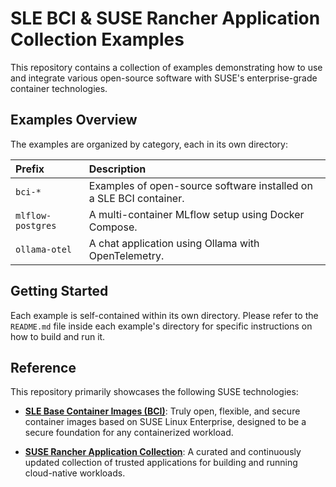 # SLE BCI & SUSE Rancher Application Collection Examples

This repository contains a collection of examples demonstrating how to use and integrate various open-source software with SUSE's enterprise-grade container technologies.

## Examples Overview

The examples are organized by category, each in its own directory:

| Prefix      | Description                                                      |
| :---------- | :--------------------------------------------------------------- |
| `bci-*`     | Examples of open-source software installed on a SLE BCI container. |
| `mlflow-postgres`    | A multi-container MLflow setup using Docker Compose.             |
| `ollama-otel`  | A chat application using Ollama with OpenTelemetry.              |

## Getting Started

Each example is self-contained within its own directory. Please refer to the `README.md` file inside each example's directory for specific instructions on how to build and run it.

## Reference

This repository primarily showcases the following SUSE technologies:

*   **[SLE Base Container Images (BCI)](https://www.suse.com/products/base-container-images/)**: Truly open, flexible, and secure container images based on SUSE Linux Enterprise, designed to be a secure foundation for any containerized workload.

*   **[SUSE Rancher Application Collection](https://apps.rancher.io/)**: A curated and continuously updated collection of trusted applications for building and running cloud-native workloads.

